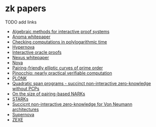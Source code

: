 # zk papers

TODO add links

- [Algebraic methods for interactive proof systems]()
- [Anoma whitepaper]()
- [Checking computations in polylogarithmic time]()
- [Hypernova]()
- [Interactive oracle proofs]()
- [Nexus whitepaper]()
- [Nova]()
- [Pairing-friendly elliptic curves of prime order]()
- [Pinocchio: nearly practical verifiable computation]()
- [PLONK]()
- [Quadratic span programs - succinct non-interactive zero-knowledge without PCPs]()
- [On the size of pairing-based NARKs]()
- [STARKs]()
- [Succicnt non-interactive zero-knowledge for Von Neumann architectures]()
- [Supernova]()
- [ZEXE](https://eprint.iacr.org/2018/962)
